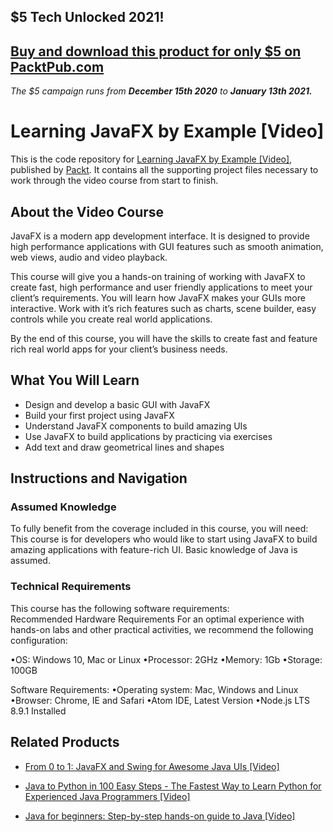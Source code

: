 ## $5 Tech Unlocked 2021!
[Buy and download this product for only $5 on PacktPub.com](https://www.packtpub.com/)
-----
*The $5 campaign         runs from __December 15th 2020__ to __January 13th 2021.__*

# Learning JavaFX by Example [Video]
This is the code repository for [Learning JavaFX by Example [Video]](https://www.packtpub.com/application-development/learning-javafx-example-video?utm_source=github&utm_medium=repository&utm_campaign=9781789537369), published by [Packt](https://www.packtpub.com/?utm_source=github). It contains all the supporting project files necessary to work through the video course from start to finish.
## About the Video Course
JavaFX is a modern app development interface. It is designed to provide high performance applications with GUI features such as smooth animation, web views, audio and video playback.

This course will give you a hands-on training of working with JavaFX to create fast, high performance and user friendly applications to meet your client’s requirements. You will learn how JavaFX makes your GUIs more interactive. Work with it’s rich features such  as charts, scene builder, easy controls while you create real world applications.

By the end of this course, you will have the skills to create fast and feature rich real world apps for your client’s business needs.


<H2>What You Will Learn</H2>
<DIV class=book-info-will-learn-text>
<UL>
<LI>Design and develop a basic GUI with JavaFX 
<LI>Build your first project using JavaFX 
<LI>Understand JavaFX components to build amazing UIs 
<LI>Use JavaFX to build applications by practicing via exercises 
<LI>Add text and draw geometrical lines and shapes </LI></UL></DIV>

## Instructions and Navigation
### Assumed Knowledge
To fully benefit from the coverage included in this course, you will need:<br/>
This course is for developers who would like to start using JavaFX to build amazing applications with feature-rich UI. Basic knowledge of Java is assumed.
### Technical Requirements
This course has the following software requirements:<br/>
Recommended Hardware Requirements
For an optimal experience with hands-on labs and other practical activities, we recommend the following configuration:

•OS: Windows 10, Mac or Linux
•Processor: 2GHz
•Memory: 1Gb
•Storage: 100GB

Software Requirements:
•Operating system: Mac, Windows and Linux
•Browser: Chrome, IE and Safari
•Atom IDE, Latest Version
•Node.js LTS 8.9.1 Installed


## Related Products
* [From 0 to 1: JavaFX and Swing for Awesome Java UIs [Video]](https://www.packtpub.com/application-development/0-1-javafx-and-swing-awesome-java-uis-video?utm_source=github&utm_medium=repository&utm_campaign=9781789132496)

* [Java to Python in 100 Easy Steps - The Fastest Way to Learn Python for Experienced Java Programmers [Video]](https://www.packtpub.com/application-development/java-python-100-easy-steps-fastest-way-learn-python-experienced-java-program?utm_source=github&utm_medium=repository&utm_campaign=9781789611960)

* [Java for beginners: Step-by-step hands-on guide to Java [Video]](https://www.packtpub.com/application-development/java-beginners-step-step-hands-guide-java-video?utm_source=github&utm_medium=repository&utm_campaign=9781788996518)

